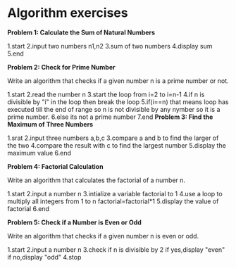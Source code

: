 #  Algorithm exercises

**Problem 1: Calculate the Sum of Natural Numbers**


1.start
2.input two numbers n1,n2
3.sum of two numbers
4.display sum
5.end


**Problem 2: Check for Prime Number**

Write an algorithm that checks if a given number n is a prime number or not.

1.start
2.read the number n
3.start the loop from i=2 to i=n-1
4.if n is divisible by "i" in the loop then break the loop
5.if(i==n) that means loop has executed till the end of range so n is not divisible by any nymber so it is a prime number.
6.else its not a prime number 
7.end
**Problem 3: Find the Maximum of Three Numbers**

1.srat
2.input three numbers a,b,c
3.compare a and b to find the larger of the two
4.compare the result with c to find the largest number
5.display the maximum value
6.end


**Problem 4: Factorial Calculation**

Write an algorithm that calculates the factorial of a number n.

1.start
2.input a number n
3.intialize a variable factorial to 1
4.use a loop to multiply all integers from 1 to n
  factorial=factorial*1
5.display the value of factorial
6.end


**Problem 5: Check if a Number is Even or Odd**

Write an algorithm that checks if a given number n is even or odd.

1.start
2.input a number n
3.check if n is divisible by 2
  if yes,display "even"
  if no,display "odd"
4.stop  

